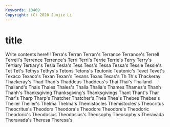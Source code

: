 ```yaml
---
Keywords: 10469
Copyright: (C) 2020 Junjie Li
---
```


# title

Write contents here!!!
Terra's 
Terran 
Terran's 
Terrance 
Terrance's 
Terrell 
Terrell's
Terrence 
Terrence's 
Terri 
Terri's 
Terrie 
Terrie's 
Terry 
Terry's 
Tertiary 
Tertiary's
Tesla 
Tesla's 
Tess 
Tess's 
Tessa 
Tessa's 
Tessie 
Tessie's 
Tet 
Tet's
Tethys 
Tethys's 
Tetons 
Tetons's 
Teutonic 
Teutonic's 
Tevet 
Tevet's 
Texaco 
Texaco's
Texan 
Texan's 
Texans 
Texas 
Texas's 
Th 
Th's 
Thackeray 
Thackeray's 
Thad
Thad's 
Thaddeus 
Thaddeus's 
Thai 
Thai's 
Thailand 
Thailand's 
Thais 
Thales 
Thales's
Thalia 
Thalia's 
Thames 
Thames's 
Thanh 
Thanh's 
Thanksgiving 
Thanksgiving's 
Thanksgivings 
Thant
Thant's 
Thar 
Thar's 
Tharp 
Tharp's 
Thatcher 
Thatcher's 
Thea 
Thea's 
Thebes
Thebes's 
Theiler 
Theiler's 
Thelma 
Thelma's 
Themistocles 
Themistocles's 
Theocritus 
Theocritus's 
Theodora
Theodora's 
Theodore 
Theodore's 
Theodoric 
Theodoric's 
Theodosius 
Theodosius's 
Theosophy 
Theosophy's 
Theravada
Theravada's 
Theresa 
Theresa's 
